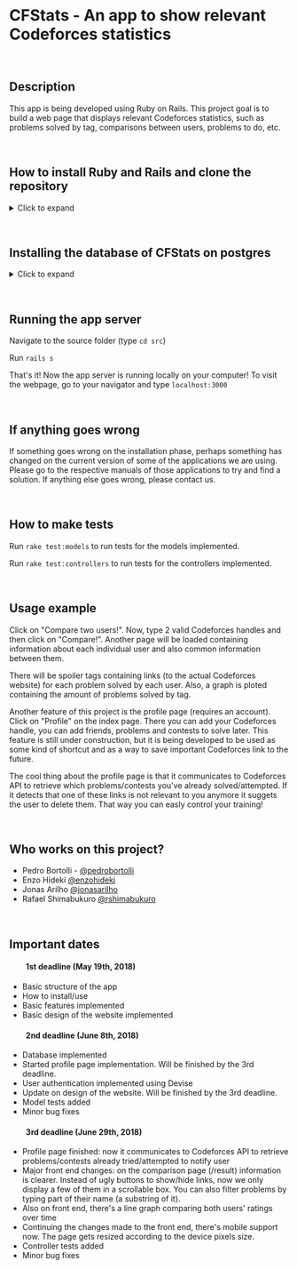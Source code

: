 # CFStats - An app to show relevant Codeforces statistics

&nbsp;
## Description

This app is being developed using Ruby on Rails. This project goal is to build a web page that displays relevant Codeforces statistics, such as problems solved by tag, comparisons between users, problems to do, etc.

&nbsp;
## How to install Ruby and Rails and clone the repository

<details>
	<summary>Click to expand</summary>
	<p>

The first thing to be done is to install some dependencies for Ruby. For this step you must have root privilege. Run the following commands:

``curl -sL https://deb.nodesource.com/setup_8.x | sudo -E bash -``

``curl -sS https://dl.yarnpkg.com/debian/pubkey.gpg | sudo apt-key add -``

``echo "deb https://dl.yarnpkg.com/debian/stable main" | \ sudo tee /etc/apt/sources.list . d/yarn.list``

``sudo apt-get update``

``sudo apt-get install git-core curl zlib1g-dev build-essential \ libssl-dev libreadline-dev libyaml-dev libsqlite3-dev sqlite3 \ libxml2-dev libxslt1-dev libcurl4-openssl-dev \ python-software-properties libffi-dev nodejs yarn``


&nbsp;


Now to install Ruby:


``cd``

``git clone https://github.com/rbenv/rbenv.git ~/.rbenv``

``echo ’export PATH ="$HOME/.rbenv/bin:$PATH"’ >> ~/.bashrc``

``echo ’eval "$(rbenv init -)"’ >> ~/.bashrc``

``exec $SHELL``

``git clone https://github.com/rbenv/ruby-build.git ~/.rbenv/plugins/ruby-build``

``echo ’export PATH ="$HOME/.rbenv/plugins/ruby-build/bin:$PATH"’ >> ~/.bashrc``

``exec $SHELL``

``rbenv install 2.5.0``

``rbenv global 2.5.0``

``ruby -v``


&nbsp;


Now to install Rails:

``gem install rails -v 5.1.4``

``rbenv rehash``


&nbsp;


The last thing to do is to install Postgresql. That's the database this app is being built with. Run:

``sudo sh -c "echo 'deb http://apt.postgresql.org/pub/repos/apt/ xenial-pgdg main' > /etc/apt/sources.list.d/pgdg.list"``

``wget --quiet -O - http://apt.postgresql.org/pub/repos/apt/ACCC4CF8.asc | sudo apt-key add -``

``sudo apt-get update``

``sudo apt-get install postgresql-common``

``sudo apt-get install postgresql-9.5 libpq-dev``


&nbsp;
## Getting the repository


Once everything is set, clone this repository running:

``git clone https://github.com/pedrobortolli/CFStats.git``

Navigate to the folder generated by the clone and install the gems dependencies:

``bundle install``
</p></details>


&nbsp;
## Installing the database of CFStats on postgres
<details>
	<summary>Click to expand</summary>
	<p>

Create the db_user user:

``sudo -u postgres createuser db_user``


&nbsp;


Open psql menu to write some commands to give the user permissions:

``sudo -u postgres psql``

``postgres=# ALTER USER db_user WITH ENCRYPTED PASSWORD 'db';``

``postgres=# ALTER USER db_user superuser createrole createdb replication;``

``postgres=# \q``


&nbsp;


Open /etc/postgresql/9.5/main/pg_hba.conf with root access:

``sudo nano /etc/postgresql/9.5/main/pg_hba.conf``


&nbsp;


Change peer to md5 in these lines:

Before changing:

``# "local" is for Unix domain socket connections only``

``local   all             all                                     peer``

``# IPv4 local connections:``

``host    all             all             127.0.0.1/32            peer``

``# IPv6 local connections:``

``host    all             all             ::1/128                 peer``


&nbsp;


After your change:

``# "local" is for Unix domain socket connections only``

``local   all             all                                     md5``

``# IPv4 local connections:``

``host    all             all             127.0.0.1/32            md5``

``# IPv6 local connections:``

``host    all             all             ::1/128                 md5``


&nbsp;


Save the file with pressing Ctrl-O. Exit nano with Ctrl-X
Restart postgresql using:

``sudo service postgresql restart``


&nbsp;


Then go to the CFStats cloned directory and run the following commands:

``rake db:create``

``rake db:migrate``
</p></details>


&nbsp;
## Running the app server

Navigate to the source folder (type ``cd src``)

Run ``rails s``

That's it! Now the app server is running locally on your computer! To visit the webpage, go to your navigator and type ``localhost:3000``

&nbsp;
## If anything goes wrong

If something goes wrong on the installation phase, perhaps something has changed on the current version of some of the applications we are using. Please go to the respective manuals of those applications to try and find a solution.
If anything else goes wrong, please contact us.


&nbsp;
## How to make tests

Run ``rake test:models`` to run tests for the models implemented.

Run ``rake test:controllers`` to run tests for the controllers implemented.



&nbsp;
## Usage example

Click on "Compare two users!". Now, type 2 valid Codeforces handles and then click on "Compare!". Another page will be loaded containing information about each individual user and also common information between them.

There will be spoiler tags containing links (to the actual Codeforces website) for each problem solved by each user. Also, a graph is ploted containing the amount of problems solved by tag.

Another feature of this project is the profile page (requires an account). Click on "Profile" on the index page. There you can add your Codeforces handle, you can add friends, problems and contests to solve later. This feature is still under construction, but it is being developed to be used as some kind of shortcut and as a way to save important Codeforces link to the future.

The cool thing about the profile page is that it communicates to Codeforces API to retrieve which problems/contests you've already solved/attempted. If it detects that one of these links is not relevant to you anymore it suggets the user to delete them. That way you can easly control your training!



&nbsp;
## Who works on this project?

* Pedro Bortolli - [@pedrobortolli](http://github.com/pedrobortolli)
* Enzo Hideki [@enzohideki](http://github.com/enzohideki)
* Jonas Arilho [@jonasarilho](http://github.com/jonasarilho)
* Rafael Shimabukuro [@rshimabukuro](http://github.com/rshimabukuro)

&nbsp;
## Important dates

#### &nbsp;&nbsp;&nbsp;&nbsp;&nbsp;&nbsp;&nbsp;&nbsp; 1st deadline (May 19th, 2018)
* Basic structure of the app
* How to install/use
* Basic features implemented
* Basic design of the website implemented

#### &nbsp;&nbsp;&nbsp;&nbsp;&nbsp;&nbsp;&nbsp;&nbsp; 2nd deadline (June 8th, 2018)
* Database implemented
* Started profile page implementation. Will be finished by the 3rd deadline.
* User authentication implemented using Devise
* Update on design of the website. Will be finished by the 3rd deadline.
* Model tests added
* Minor bug fixes

#### &nbsp;&nbsp;&nbsp;&nbsp;&nbsp;&nbsp;&nbsp;&nbsp; 3rd deadline (June 29th, 2018)
* Profile page finished: now it communicates to Codeforces API to retrieve problems/contests already tried/attempted to notify user
* Major front end changes: on the comparison page (/result) information is clearer. Instead of ugly buttons to show/hide links, now we only display a few of them in a scrollable box. You can also filter problems by typing part of their name (a substring of it).
* Also on front end, there's a line graph comparing both users' ratings over time
* Continuing the changes made to the front end, there's mobile support now. The page gets resized according to the device pixels size.
* Controller tests added
* Minor bug fixes